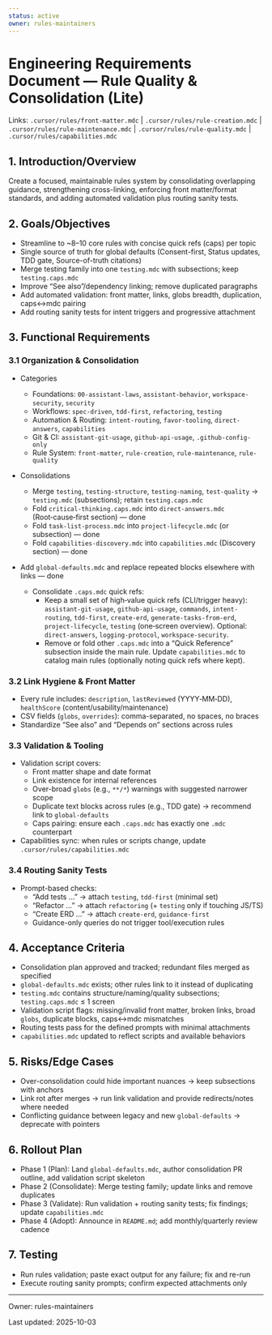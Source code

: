 ```yaml
---
status: active
owner: rules-maintainers
---
```


# Engineering Requirements Document — Rule Quality & Consolidation (Lite)

Links: `.cursor/rules/front-matter.mdc` | `.cursor/rules/rule-creation.mdc` | `.cursor/rules/rule-maintenance.mdc` | `.cursor/rules/rule-quality.mdc` | `.cursor/rules/capabilities.mdc`

## 1. Introduction/Overview

Create a focused, maintainable rules system by consolidating overlapping guidance, strengthening cross-linking, enforcing front matter/format standards, and adding automated validation plus routing sanity tests.

## 2. Goals/Objectives

- Streamline to ~8–10 core rules with concise quick refs (caps) per topic
- Single source of truth for global defaults (Consent-first, Status updates, TDD gate, Source-of-truth citations)
- Merge testing family into one `testing.mdc` with subsections; keep `testing.caps.mdc`
- Improve “See also”/dependency linking; remove duplicated paragraphs
- Add automated validation: front matter, links, globs breadth, duplication, caps↔mdc pairing
- Add routing sanity tests for intent triggers and progressive attachment

## 3. Functional Requirements

### 3.1 Organization & Consolidation

- Categories

  - Foundations: `00-assistant-laws`, `assistant-behavior`, `workspace-security`, `security`
  - Workflows: `spec-driven`, `tdd-first`, `refactoring`, `testing`
  - Automation & Routing: `intent-routing`, `favor-tooling`, `direct-answers`, `capabilities`
  - Git & CI: `assistant-git-usage`, `github-api-usage`, `.github-config-only`
  - Rule System: `front-matter`, `rule-creation`, `rule-maintenance`, `rule-quality`

- Consolidations
  - Merge `testing`, `testing-structure`, `testing-naming`, `test-quality` → `testing.mdc` (subsections); retain `testing.caps.mdc`
  - Fold `critical-thinking.caps.mdc` into `direct-answers.mdc` (Root‑cause‑first section) — done
  - Fold `task-list-process.mdc` into `project-lifecycle.mdc` (or subsection) — done
  - Fold `capabilities-discovery.mdc` into `capabilities.mdc` (Discovery section) — done
- Add `global-defaults.mdc` and replace repeated blocks elsewhere with links — done
  - Consolidate `.caps.mdc` quick refs:
    - Keep a small set of high‑value quick refs (CLI/trigger heavy): `assistant-git-usage`, `github-api-usage`, `commands`, `intent-routing`, `tdd-first`, `create-erd`, `generate-tasks-from-erd`, `project-lifecycle`, `testing` (one‑screen overview). Optional: `direct-answers`, `logging-protocol`, `workspace-security`.
    - Remove or fold other `.caps.mdc` into a “Quick Reference” subsection inside the main rule. Update `capabilities.mdc` to catalog main rules (optionally noting quick refs where kept).

### 3.2 Link Hygiene & Front Matter

- Every rule includes: `description`, `lastReviewed` (YYYY‑MM‑DD), `healthScore` (content/usability/maintenance)
- CSV fields (`globs`, `overrides`): comma-separated, no spaces, no braces
- Standardize “See also” and “Depends on” sections across rules

### 3.3 Validation & Tooling

- Validation script covers:
  - Front matter shape and date format
  - Link existence for internal references
  - Over-broad `globs` (e.g., `**/*`) warnings with suggested narrower scope
  - Duplicate text blocks across rules (e.g., TDD gate) → recommend link to `global-defaults`
  - Caps pairing: ensure each `.caps.mdc` has exactly one `.mdc` counterpart
- Capabilities sync: when rules or scripts change, update `.cursor/rules/capabilities.mdc`

### 3.4 Routing Sanity Tests

- Prompt-based checks:
  - “Add tests …” → attach `testing`, `tdd-first` (minimal set)
  - “Refactor …” → attach `refactoring` (+ `testing` only if touching JS/TS)
  - “Create ERD …” → attach `create-erd`, `guidance-first`
  - Guidance-only queries do not trigger tool/execution rules

## 4. Acceptance Criteria

- Consolidation plan approved and tracked; redundant files merged as specified
- `global-defaults.mdc` exists; other rules link to it instead of duplicating
- `testing.mdc` contains structure/naming/quality subsections; `testing.caps.mdc` ≤ 1 screen
- Validation script flags: missing/invalid front matter, broken links, broad `globs`, duplicate blocks, caps↔mdc mismatches
- Routing tests pass for the defined prompts with minimal attachments
- `capabilities.mdc` updated to reflect scripts and available behaviors

## 5. Risks/Edge Cases

- Over-consolidation could hide important nuances → keep subsections with anchors
- Link rot after merges → run link validation and provide redirects/notes where needed
- Conflicting guidance between legacy and new `global-defaults` → deprecate with pointers

## 6. Rollout Plan

- Phase 1 (Plan): Land `global-defaults.mdc`, author consolidation PR outline, add validation script skeleton
- Phase 2 (Consolidate): Merge testing family; update links and remove duplicates
- Phase 3 (Validate): Run validation + routing sanity tests; fix findings; update `capabilities.mdc`
- Phase 4 (Adopt): Announce in `README.md`; add monthly/quarterly review cadence

## 7. Testing

- Run rules validation; paste exact output for any failure; fix and re-run
- Execute routing sanity prompts; confirm expected attachments only

---

Owner: rules-maintainers

Last updated: 2025-10-03
